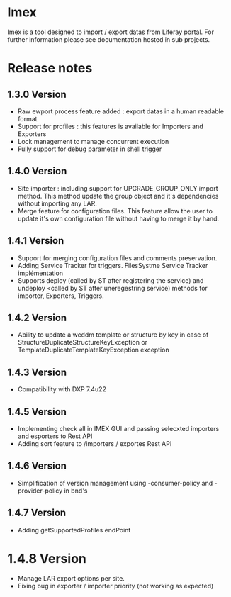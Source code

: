 # Imex

Imex is a tool designed to import / export datas from Liferay portal. For further information please see documentation hosted in sub projects.

# Release notes
## 1.3.0 Version
 - Raw ewport process feature added : export datas in a human readable format
 - Support for profiles : this features is available for Importers and Exporters 
 - Lock management to manage concurrent execution
 - Fully support for debug parameter in shell trigger
 
## 1.4.0 Version
 - Site importer : including support for UPGRADE_GROUP_ONLY import method. This method update the group object and it's dependencies without importing any LAR.
 - Merge feature for configuration files. This feature allow the user to update it's own configuration file without having to merge it by hand.
 
## 1.4.1 Version
 - Support for merging configuration files and comments preservation.
 - Adding Service Tracker for triggers. FilesSystme Service Tracker implémentation
 - Supports deploy (called by ST after registering the service) and undeploy <called by ST after uneregestring service) methods for importer, Exporters, Triggers.
 
## 1.4.2 Version  
 - Ability to update a wcddm template or structure by key in case of StructureDuplicateStructureKeyException or TemplateDuplicateTemplateKeyException exception

## 1.4.3 Version
 - Compatibility with DXP 7.4u22

## 1.4.5 Version
 - Implementing check all in IMEX GUI and passing selecxted importers and esporters to Rest API
 - Adding sort feature to /importers / exportes Rest API

## 1.4.6 Version
 - Simplification of version management using -consumer-policy and -provider-policy in bnd's

## 1.4.7 Version
 - Adding getSupportedProfiles endPoint

# 1.4.8 Version
 - Manage LAR export options per site.
 - Fixing bug in exporter / importer priority (not working as expected) 
